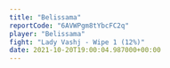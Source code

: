 ```yaml
---
title: "Belissama"
reportCode: "6AVWPgm8tYbcFC2q"
player: "Belissama"
fight: "Lady Vashj - Wipe 1 (12%)"
date: 2021-10-20T19:00:04.987000+00:00
---
```

